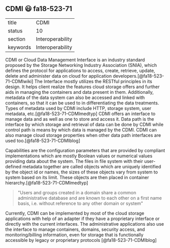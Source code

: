 ## CDMI :smiley: fa18-523-71


|          |                  |
| -------- | ---------------- |
| title    | CDMI             | 
| status   | 10               |
| section  | Interoperability |
| keywords | Interoperability |



CDMI or Cloud Data Management Interface is an industry standard proposed by the Storage Networking Industry Association (SNIA), which defines the protocol for applications to access, create, retrieve, update, delete and administer data on cloud for application developers.[@fa18-523-71-CDMIwiki] The Interface mostly utilizes the RESTful principles in its design. It helps client realize the features cloud storage offers and further aids in managing the containers and data present in them. Additionally, metadata of the data system can also be accessed and linked with containers, so that it can be used to in differentiating the data treatments. Types of metadata used by CDMI include HTTP, storage system, user metadata, etc.[@fa18-523-71-CDMImedtyp]
CDMI offers an interface to manage data and as well as one to store and access it. Data path is the interface by which storage and retrieval of data can be done by CDMI while control path is means by which data is managed by the CDMI. CDMI can also manage cloud storage properties when other data path interfaces are used too.[@fa18-523-71-CDMIblog]

Capabilities are the configuration parameters that are provided by compliant implementations which are mostly Boolean values or numerical values providing data about the system. The files in file system with their user-defined metadata together are called objects which are uniquely identified by the object id or names, the sizes of these objects vary from system to system based on its limit. These objects are then placed in container hierarchy.[@fa18-523-71-CDMImedtyp]

  > "Users and groups created in a domain share a common administrative database and are known to each other on a first name basis, i.e. without reference to any other domain or system"

Currently, CDMI can be implemented by most of the cloud storage applications with help of an adapter if they have a proprietary interface or directly with the current interfaces. The administrative applications also use the interface to manage containers, domains, security access, and monitoring/billing information, even for storage that is functionally accessible by legacy or proprietary protocols [@fa18-523-71-CDMIblog]
